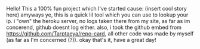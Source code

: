 Hello! 
This a 100% fun project which I've started cause: 
(insert cool story here)
amyways ye, this is a quick lil tool which you can use to lookup your ip. 
i "own" the heroku server, no logs taken there from my site, as far as im concerend, github doesnt log either.
also, i took the github embed from https://github.com/Tarptaeya/repo-card,
all other code was made by myself (as far as I'm concerned (?)).
okay that's it, have a great day!
